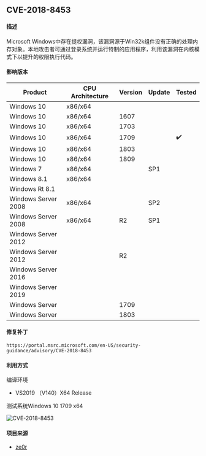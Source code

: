 ## CVE-2018-8453

#### 描述

Microsoft Windows中存在提权漏洞，该漏洞源于Win32k组件没有正确的处理内存对象。本地攻击者可通过登录系统并运行特制的应用程序，利用该漏洞在内核模式下以提升的权限执行代码。

#### 影响版本

| Product             | CPU Architecture | Version | Update | Tested             |
| ------------------- | ---------------- | ------- | ------ | ------------------ |
| Windows 10          | x86/x64          |         |        |                    |
| Windows 10          | x86/x64          | 1607    |        |                    |
| Windows 10          | x86/x64          | 1703    |        |                    |
| Windows 10          | x86/x64          | 1709    |        | :heavy_check_mark: |
| Windows 10          | x86/x64          | 1803    |        |                    |
| Windows 10          | x86/x64          | 1809    |        |                    |
| Windows 7           | x86/x64          |         | SP1    |                    |
| Windows 8.1         | x86/x64          |         |        |                    |
| Windows Rt 8.1      |                  |         |        |                    |
| Windows Server 2008 | x86/x64          |         | SP2    |                    |
| Windows Server 2008 | x86/x64          | R2      | SP1    |                    |
| Windows Server 2012 |                  |         |        |                    |
| Windows Server 2012 |                  | R2      |        |                    |
| Windows Server 2016 |                  |         |        |                    |
| Windows Server 2019 |                  |         |        |                    |
| Windows Server      |                  | 1709    |        |                    |
| Windows Server      |                  | 1803    |        |                    |

#### 修复补丁

```
https://portal.msrc.microsoft.com/en-US/security-guidance/advisory/CVE-2018-8453
```

#### 利用方式

编译环境

- VS2019 （V140）X64 Release

测试系统Windows 10 1709 x64

![CVE-2018-8453](https://github.com/Ascotbe/Random-img/raw/master/WindowsKernelExploits/CVE-2018-8453_win10_1709_x64.gif?raw=true)

#### 项目来源

- [ze0r](https://github.com/ze0r/cve-2018-8453-exp)